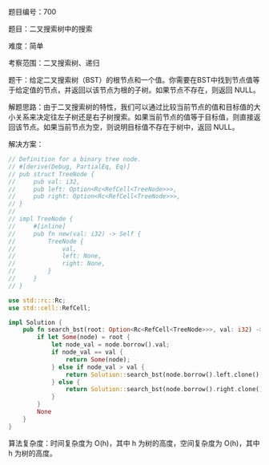 题目编号：700

题目：二叉搜索树中的搜索

难度：简单

考察范围：二叉搜索树、递归

题干：给定二叉搜索树（BST）的根节点和一个值。你需要在BST中找到节点值等于给定值的节点，并返回以该节点为根的子树。如果节点不存在，则返回 NULL。

解题思路：由于二叉搜索树的特性，我们可以通过比较当前节点的值和目标值的大小关系来决定往左子树还是右子树搜索。如果当前节点的值等于目标值，则直接返回该节点。如果当前节点为空，则说明目标值不存在于树中，返回 NULL。

解决方案：

```rust
// Definition for a binary tree node.
// #[derive(Debug, PartialEq, Eq)]
// pub struct TreeNode {
//     pub val: i32,
//     pub left: Option<Rc<RefCell<TreeNode>>>,
//     pub right: Option<Rc<RefCell<TreeNode>>>,
// }
//
// impl TreeNode {
//     #[inline]
//     pub fn new(val: i32) -> Self {
//         TreeNode {
//             val,
//             left: None,
//             right: None,
//         }
//     }
// }

use std::rc::Rc;
use std::cell::RefCell;

impl Solution {
    pub fn search_bst(root: Option<Rc<RefCell<TreeNode>>>, val: i32) -> Option<Rc<RefCell<TreeNode>>> {
        if let Some(node) = root {
            let node_val = node.borrow().val;
            if node_val == val {
                return Some(node);
            } else if node_val > val {
                return Solution::search_bst(node.borrow().left.clone(), val);
            } else {
                return Solution::search_bst(node.borrow().right.clone(), val);
            }
        }
        None
    }
}
```

算法复杂度：时间复杂度为 O(h)，其中 h 为树的高度，空间复杂度为 O(h)，其中 h 为树的高度。